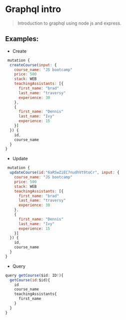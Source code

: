 # Graphql intro

> Introduction to graphql using node js and express.

## Examples:

- Create

```js
 mutation {
  createCourse(input: {
    course_name: "JS bootcamp"
    price: 500
    stack: WEB
    teachingAssistants: [{
      first_name: "brad"
      last_name: "traversy"
      experience: 30
    },
    {
      first_name: "Dennis"
      last_name: "Ivy"
      experience: 15
    }]
  }) {
    id,
    course_name
  }
}
```

- Update

```js
 mutation {
  updateCourse(id:"6aRSwZiEC7nudhVt9toCr", input: {
    course_name: "JS bootcamp"
    price: 500
    stack: WEB
    teachingAssistants: [{
      first_name: "brad"
      last_name: "traversy"
      experience: 30
    },
    {
      first_name: "Dennis"
      last_name: "Ivy"
      experience: 15
    }]
  }) {
    id,
    course_name
  }
}
```

- Query

```js
query getCourse($id: ID!){
  getCourse(id:$id){
    id
    course_name
    teachingAssistants{
      first_name
    }
  }
}
```